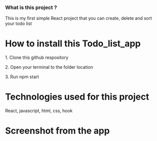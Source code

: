 ### What is this project ?
<p>This is my first simple React project that you can create, delete and sort your todo list</p>
<h1>How to install this Todo_list_app</h1>
<p>1. Clone this github respository</p>
<p>2. Open your terminal to the folder location</p>
<p>3. Run npm start</p>
<h1>Technologies used for this project</h1>
<p>React, javascript, html, css, hook</p>
<h1>Screenshot from the app</h1>